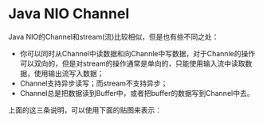 # Java NIO Channel

Java NIO的Channel和stream\(流\)比较相似，但是也有些不同之处：

* 你可以同时从Channel中读数据和向Channle中写数据，对于Channle的操作可以双向的，但是对stream的操作通常是单向的，只能使用输入流中读取数据，使用输出流写入数据；
* Channel支持异步读写；而stream不支持异步；
* Channel总是把数据读到Buffer中，或者把buffer的数据写到Channel中去。

上面的这三条说明，可以使用下面的贴图来表示：





